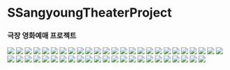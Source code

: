 # SSangyoungTheaterProject
### 극장 영화예매 프로젝트
![](https://github.com/rlawjddbs/SSangyoungTheaterProject/blob/master/readme_resource/ppt/1.jpg)
![](https://github.com/rlawjddbs/SSangyoungTheaterProject/blob/master/readme_resource/common/slicer.png)
![](https://github.com/rlawjddbs/SSangyoungTheaterProject/blob/master/readme_resource/ppt/3.jpg)
![](https://github.com/rlawjddbs/SSangyoungTheaterProject/blob/master/readme_resource/common/slicer.png)
![](https://github.com/rlawjddbs/SSangyoungTheaterProject/blob/master/readme_resource/ppt/20.jpg)
![](https://github.com/rlawjddbs/SSangyoungTheaterProject/blob/master/readme_resource/common/slicer.png)
![](https://github.com/rlawjddbs/SSangyoungTheaterProject/blob/master/readme_resource/ppt/21.jpg)
![](https://github.com/rlawjddbs/SSangyoungTheaterProject/blob/master/readme_resource/common/slicer.png)
![](https://github.com/rlawjddbs/SSangyoungTheaterProject/blob/master/readme_resource/ppt/22.jpg)
![](https://github.com/rlawjddbs/SSangyoungTheaterProject/blob/master/readme_resource/common/slicer.png)
![](https://github.com/rlawjddbs/SSangyoungTheaterProject/blob/master/readme_resource/ppt/23.jpg)
![](https://github.com/rlawjddbs/SSangyoungTheaterProject/blob/master/readme_resource/common/slicer.png)
![](https://github.com/rlawjddbs/SSangyoungTheaterProject/blob/master/readme_resource/ppt/24.jpg)
![](https://github.com/rlawjddbs/SSangyoungTheaterProject/blob/master/readme_resource/common/slicer.png)
![](https://github.com/rlawjddbs/SSangyoungTheaterProject/blob/master/readme_resource/ppt/43.jpg)
![](https://github.com/rlawjddbs/SSangyoungTheaterProject/blob/master/readme_resource/common/slicer.png)
![](https://github.com/rlawjddbs/SSangyoungTheaterProject/blob/master/readme_resource/ppt/44.jpg)
![](https://github.com/rlawjddbs/SSangyoungTheaterProject/blob/master/readme_resource/common/slicer.png)
![](https://github.com/rlawjddbs/SSangyoungTheaterProject/blob/master/readme_resource/ppt/45.jpg)
![](https://github.com/rlawjddbs/SSangyoungTheaterProject/blob/master/readme_resource/common/slicer.png)
![](https://github.com/rlawjddbs/SSangyoungTheaterProject/blob/master/readme_resource/ppt/46.jpg)
![](https://github.com/rlawjddbs/SSangyoungTheaterProject/blob/master/readme_resource/common/slicer.png)
![](https://github.com/rlawjddbs/SSangyoungTheaterProject/blob/master/readme_resource/ppt/47.jpg)
![](https://github.com/rlawjddbs/SSangyoungTheaterProject/blob/master/readme_resource/common/slicer.png)
![](https://github.com/rlawjddbs/SSangyoungTheaterProject/blob/master/readme_resource/ppt/48.jpg)
![](https://github.com/rlawjddbs/SSangyoungTheaterProject/blob/master/readme_resource/common/slicer.png)
![](https://github.com/rlawjddbs/SSangyoungTheaterProject/blob/master/readme_resource/ppt/49.jpg)
![](https://github.com/rlawjddbs/SSangyoungTheaterProject/blob/master/readme_resource/common/slicer.png)
![](https://github.com/rlawjddbs/SSangyoungTheaterProject/blob/master/readme_resource/ppt/50.jpg)
![](https://github.com/rlawjddbs/SSangyoungTheaterProject/blob/master/readme_resource/common/slicer.png)
![](https://github.com/rlawjddbs/SSangyoungTheaterProject/blob/master/readme_resource/ppt/51.jpg)
![](https://github.com/rlawjddbs/SSangyoungTheaterProject/blob/master/readme_resource/common/slicer.png)
![](https://github.com/rlawjddbs/SSangyoungTheaterProject/blob/master/readme_resource/ppt/52.jpg)
![](https://github.com/rlawjddbs/SSangyoungTheaterProject/blob/master/readme_resource/common/slicer.png)
![](https://github.com/rlawjddbs/SSangyoungTheaterProject/blob/master/readme_resource/ppt/53.jpg)
![](https://github.com/rlawjddbs/SSangyoungTheaterProject/blob/master/readme_resource/common/slicer.png)
![](https://github.com/rlawjddbs/SSangyoungTheaterProject/blob/master/readme_resource/ppt/54.jpg)
![](https://github.com/rlawjddbs/SSangyoungTheaterProject/blob/master/readme_resource/common/slicer.png)
![](https://github.com/rlawjddbs/SSangyoungTheaterProject/blob/master/readme_resource/ppt/55.jpg)
![](https://github.com/rlawjddbs/SSangyoungTheaterProject/blob/master/readme_resource/common/slicer.png)
![](https://github.com/rlawjddbs/SSangyoungTheaterProject/blob/master/readme_resource/ppt/56.jpg)
![](https://github.com/rlawjddbs/SSangyoungTheaterProject/blob/master/readme_resource/common/slicer.png)
![](https://github.com/rlawjddbs/SSangyoungTheaterProject/blob/master/readme_resource/ppt/57.jpg)
![](https://github.com/rlawjddbs/SSangyoungTheaterProject/blob/master/readme_resource/common/slicer.png)
![](https://github.com/rlawjddbs/SSangyoungTheaterProject/blob/master/readme_resource/ppt/58.jpg)
![](https://github.com/rlawjddbs/SSangyoungTheaterProject/blob/master/readme_resource/common/slicer.png)
![](https://github.com/rlawjddbs/SSangyoungTheaterProject/blob/master/readme_resource/ppt/59.jpg)
![](https://github.com/rlawjddbs/SSangyoungTheaterProject/blob/master/readme_resource/admin_member_manager.gif)
